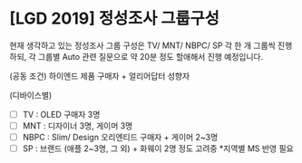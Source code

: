 # [LGD 2019] 정성조사 그룹구성


현재 생각하고 있는 정성조사 그룹 구성은 TV/ MNT/ NBPC/ SP 각 한 개 그룹씩 진행하되,
각 그룹별 Auto 관련 질문으로 약 20분 정도 할애해서 진행 예정입니다. 

(공동 조건)
하이엔드 제품 구매자 + 얼리어답터 성향자

(디바이스별)
- [ ] TV : OLED 구매자 3명
- [ ] MNT : 디자이너 3명, 게이머 3명 
- [ ] NBPC : Slim/ Design 오리엔티드 구매자 + 게이머 2~3명
- [ ] SP : 브랜드 (애플 2~3명, 그 외) + 화웨이 2명 정도 고려중  *지역별 MS 반영 필요 
